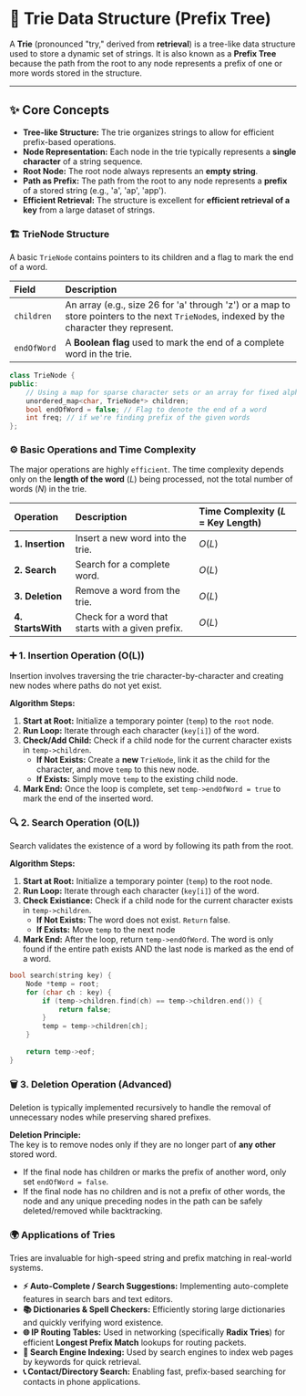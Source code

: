 # 🌳 Trie Data Structure (Prefix Tree)

A **Trie** (pronounced "try," derived from **retrieval**) is a tree-like data structure used to store a dynamic set of strings. It is also known as a **Prefix Tree** because the path from the root to any node represents a prefix of one or more words stored in the structure.

---

## ✨ Core Concepts

* **Tree-like Structure:** The trie organizes strings to allow for efficient prefix-based operations.
* **Node Representation:** Each node in the trie typically represents a **single character** of a string sequence.
* **Root Node:** The root node always represents an **empty string**.
* **Path as Prefix:** The path from the root to any node represents a **prefix** of a stored string (e.g., 'a', 'ap', 'app').
* **Efficient Retrieval:** The structure is excellent for **efficient retrieval of a key** from a large dataset of strings.

### 🏗️ TrieNode Structure

A basic `TrieNode` contains pointers to its children and a flag to mark the end of a word.

| Field | Description |
| :--- | :--- |
| `children` | An array (e.g., size 26 for 'a' through 'z') or a map to store pointers to the next `TrieNode`s, indexed by the character they represent. |
| `endOfWord` | A **Boolean flag** used to mark the end of a complete word in the trie. |

```cpp
class TrieNode {
public:
    // Using a map for sparse character sets or an array for fixed alphabets
    unordered_map<char, TrieNode*> children; 
    bool endOfWord = false; // Flag to denote the end of a word
    int freq; // if we're finding prefix of the given words
};
``` 

### ⚙️ Basic Operations and Time Complexity
The major operations are highly `efficient`. The time complexity depends only on the **length of the word** (*L*) being processed, not the total number of words (*N*) in the trie.  

| Operation | Description | Time Complexity ($L$ = Key Length) |
| :--- | :--- | :--- |
| **1. Insertion** | Insert a new word into the trie. | $O(L)$ |
| **2. Search** | Search for a complete word. | $O(L)$ |
| **3. Deletion** | Remove a word from the trie. | $O(L)$ |
| **4. StartsWith** | Check for a word that starts with a given prefix. | $O(L)$ |  

### ➕ 1. Insertion Operation (O(L))  
Insertion involves traversing the trie character-by-character and creating new nodes where paths do not yet exist.  

**Algorithm Steps:**  
1. **Start at Root:** Initialize a temporary pointer (`temp`) to the `root` node.
2. **Run Loop:** Iterate through each character (`key[i]`) of the word.  
3. **Check/Add Child:** Check if a child node for the current character exists in `temp->children`. 
    - **If Not Exists:** Create a **new** `TrieNode`, link it as the child for the character, and move `temp` to this new node.
    - **If Exists:** Simply move `temp` to the existing child node.
4. **Mark End:** Once the loop is complete, set `temp->endOfWord = true` to mark the end of the inserted word.  

### 🔍 2. Search Operation (O(L))  
Search validates the existence of a word by following its path from the root.  

**Algorithm Steps:**  
1. **Start at Root:** Initialize a temporary pointer (`temp`) to the root node.
2. **Run Loop:** Iterate through each character (`key[i]`) of the word.  
3. **Check Existiance:** Check if a child node for the current character exists in `temp->children`. 
    - **If Not Exists:** The word does not exist. `Return` false.
    - **If Exists:** Move `temp` to the next node
4. **Mark End:** After the loop, return `temp->endOfWord`. The word is only found if the entire path exists AND the last node is marked as the end of a word.  
```cpp
bool search(string key) {
    Node *temp = root;
    for (char ch : key) {
        if (temp->children.find(ch) == temp->children.end()) {
            return false;
        }
        temp = temp->children[ch];
    }
    
    return temp->eof;
}
```  

### 🗑️ 3. Deletion Operation (Advanced)  
Deletion is typically implemented recursively to handle the removal of unnecessary nodes while preserving shared prefixes.  

**Deletion Principle:**  
The key is to remove nodes only if they are no longer part of **any other** stored word.  
-   If the final node has children or marks the prefix of another word, only set `endOfWord = false`.
-   If the final node has no children and is not a prefix of other words, the node and any unique preceding nodes in the path can be safely deleted/removed while backtracking.  

### 🌍 Applications of Tries  
Tries are invaluable for high-speed string and prefix matching in real-world systems.  

-   **⚡ Auto-Complete / Search Suggestions:** Implementing auto-complete features in search bars and text editors.
-   **📚 Dictionaries & Spell Checkers:** Efficiently storing large dictionaries and quickly verifying word existence.  
-   **🌐 IP Routing Tables:** Used in networking (specifically **Radix Tries**) for efficient **Longest Prefix Match** lookups for routing packets.
-   **📂 Search Engine Indexing:** Used by search engines to index web pages by keywords for quick retrieval.
-   **📞 Contact/Directory Search:** Enabling fast, prefix-based searching for contacts in phone applications.  

